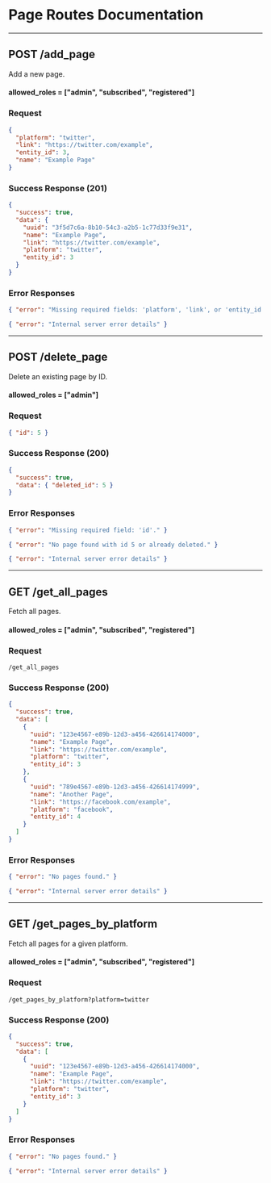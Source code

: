 # Page Routes Documentation

---

## **POST /add_page**
Add a new page.
####   allowed_roles = ["admin", "subscribed", "registered"]

### Request
```json
{
  "platform": "twitter",
  "link": "https://twitter.com/example",
  "entity_id": 3,
  "name": "Example Page"
}
````

### Success Response (201)

```json
{
  "success": true,
  "data": {
    "uuid": "3f5d7c6a-8b10-54c3-a2b5-1c77d33f9e31",
    "name": "Example Page",
    "link": "https://twitter.com/example",
    "platform": "twitter",
    "entity_id": 3
  }
}
```

### Error Responses

```json
{ "error": "Missing required fields: 'platform', 'link', or 'entity_id'." }
```

```json
{ "error": "Internal server error details" }
```

---

## **POST /delete\_page**

Delete an existing page by ID.

####   allowed_roles = ["admin"]

### Request

```json
{ "id": 5 }
```

### Success Response (200)

```json
{
  "success": true,
  "data": { "deleted_id": 5 }
}
```

### Error Responses

```json
{ "error": "Missing required field: 'id'." }
```

```json
{ "error": "No page found with id 5 or already deleted." }
```

```json
{ "error": "Internal server error details" }
```

---

## **GET /get\_all\_pages**

Fetch all pages.

####   allowed_roles = ["admin", "subscribed", "registered"]


### Request

```
/get_all_pages
```

### Success Response (200)

```json
{
  "success": true,
  "data": [
    {
      "uuid": "123e4567-e89b-12d3-a456-426614174000",
      "name": "Example Page",
      "link": "https://twitter.com/example",
      "platform": "twitter",
      "entity_id": 3
    },
    {
      "uuid": "789e4567-e89b-12d3-a456-426614174999",
      "name": "Another Page",
      "link": "https://facebook.com/example",
      "platform": "facebook",
      "entity_id": 4
    }
  ]
}
```

### Error Responses

```json
{ "error": "No pages found." }
```

```json
{ "error": "Internal server error details" }
```

---

## **GET /get\_pages\_by\_platform**

Fetch all pages for a given platform.

####   allowed_roles = ["admin", "subscribed", "registered"]

### Request

```
/get_pages_by_platform?platform=twitter
```

### Success Response (200)

```json
{
  "success": true,
  "data": [
    {
      "uuid": "123e4567-e89b-12d3-a456-426614174000",
      "name": "Example Page",
      "link": "https://twitter.com/example",
      "platform": "twitter",
      "entity_id": 3
    }
  ]
}
```

### Error Responses

```json
{ "error": "No pages found." }
```

```json
{ "error": "Internal server error details" }
```

